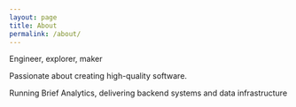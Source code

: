 ```yaml
---
layout: page
title: About
permalink: /about/
---
```


Engineer, explorer, maker

Passionate about creating high-quality software. 

Running Brief Analytics, delivering backend systems and data infrastructure
